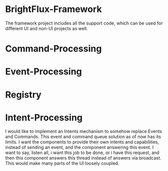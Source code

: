 # BrightFlux-Framework

The framework project includes all the support code, which can be used for different UI and non-UI projects as well.

# Command-Processing

# Event-Processing

# Registry

# Intent-Processing

I would like to implement an Intents mechanism to somehow replace Events and Commands. This event and command queue 
solution as of now has its limits. I want the components to provide their own intents and capabilities, instead of 
sending an event, and the component answering this event. I want to say, listen all, i want this job to be done, or
i have this request, and then this component answers this thread instead of answers via broadcast. This would make
many parts of the UI loosely coupled.    
